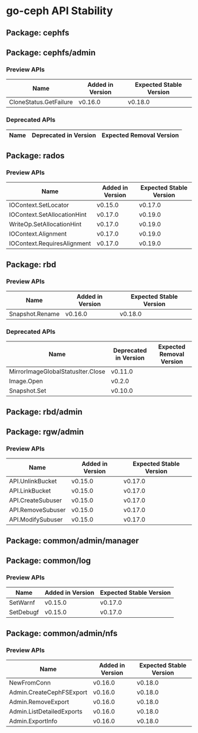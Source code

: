 <!-- GENERATED FILE: DO NOT EDIT DIRECTLY -->

# go-ceph API Stability

## Package: cephfs

## Package: cephfs/admin

### Preview APIs

Name | Added in Version | Expected Stable Version | 
---- | ---------------- | ----------------------- | 
CloneStatus.GetFailure | v0.16.0 | v0.18.0 | 

### Deprecated APIs

Name | Deprecated in Version | Expected Removal Version | 
---- | --------------------- | ------------------------ | 

## Package: rados

### Preview APIs

Name | Added in Version | Expected Stable Version | 
---- | ---------------- | ----------------------- | 
IOContext.SetLocator | v0.15.0 | v0.17.0 | 
IOContext.SetAllocationHint | v0.17.0 | v0.19.0 | 
WriteOp.SetAllocationHint | v0.17.0 | v0.19.0 | 
IOContext.Alignment | v0.17.0 | v0.19.0 | 
IOContext.RequiresAlignment | v0.17.0 | v0.19.0 | 

## Package: rbd

### Preview APIs

Name | Added in Version | Expected Stable Version | 
---- | ---------------- | ----------------------- | 
Snapshot.Rename | v0.16.0 | v0.18.0 | 

### Deprecated APIs

Name | Deprecated in Version | Expected Removal Version | 
---- | --------------------- | ------------------------ | 
MirrorImageGlobalStatusIter.Close | v0.11.0 |  | 
Image.Open | v0.2.0 |  | 
Snapshot.Set | v0.10.0 |  | 

## Package: rbd/admin

## Package: rgw/admin

### Preview APIs

Name | Added in Version | Expected Stable Version | 
---- | ---------------- | ----------------------- | 
API.UnlinkBucket | v0.15.0 | v0.17.0 | 
API.LinkBucket | v0.15.0 | v0.17.0 | 
API.CreateSubuser | v0.15.0 | v0.17.0 | 
API.RemoveSubuser | v0.15.0 | v0.17.0 | 
API.ModifySubuser | v0.15.0 | v0.17.0 | 

## Package: common/admin/manager

## Package: common/log

### Preview APIs

Name | Added in Version | Expected Stable Version | 
---- | ---------------- | ----------------------- | 
SetWarnf | v0.15.0 | v0.17.0 | 
SetDebugf | v0.15.0 | v0.17.0 | 

## Package: common/admin/nfs

### Preview APIs

Name | Added in Version | Expected Stable Version | 
---- | ---------------- | ----------------------- | 
NewFromConn | v0.16.0 | v0.18.0 | 
Admin.CreateCephFSExport | v0.16.0 | v0.18.0 | 
Admin.RemoveExport | v0.16.0 | v0.18.0 | 
Admin.ListDetailedExports | v0.16.0 | v0.18.0 | 
Admin.ExportInfo | v0.16.0 | v0.18.0 | 

